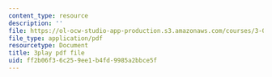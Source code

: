 ```yaml
---
content_type: resource
description: ''
file: https://ol-ocw-studio-app-production.s3.amazonaws.com/courses/3-091sc-introduction-to-solid-state-chemistry-fall-2010/ff2b06f36c259ee1b4fd9985a2bbce5f_RXTvZGj1MDA.pdf
file_type: application/pdf
resourcetype: Document
title: 3play pdf file
uid: ff2b06f3-6c25-9ee1-b4fd-9985a2bbce5f
---
```

